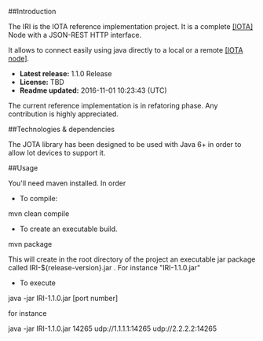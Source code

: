 ##Introduction

The IRI is the IOTA reference implementation project. It is a complete [[IOTA]](http://www.iotatoken.com/) Node with a JSON-REST HTTP interface.

It allows to connect easily using java directly to a local or a remote [[IOTA node]](https://iota.readme.io/docs/syncing-to-the-network).

* **Latest release:** 1.1.0 Release
* **License:** TBD
* **Readme updated:** 2016-11-01 10:23:43 (UTC)

The current reference implementation is in refatoring phase. Any contribution is highly appreciated.

##Technologies & dependencies

The JOTA library has been designed to be used with Java 6+ in order to allow Iot devices to support it.

##Usage

You'll need maven installed. In order 

* To compile:

mvn clean compile

* To create an executable build.

mvn package

This will create in the root directory of the project an executable jar package called IRI-${release-version}.jar . For instance "IRI-1.1.0.jar"

* To execute

java -jar IRI-1.1.0.jar [port number] <list of neighbors>

for instance

java -jar IRI-1.1.0.jar 14265 udp://1.1.1.1:14265 udp://2.2.2.2:14265



